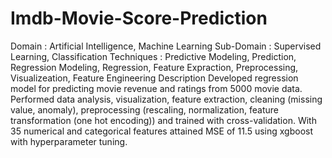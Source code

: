# Imdb-Movie-Score-Prediction
Domain : Artificial Intelligence, Machine Learning
Sub-Domain : Supervised Learning, Classification
Techniques : Predictive Modeling, Prediction, Regression Modeling, Regression, Feature Expraction, Preprocessing, Visualizeation, Feature Engineering
Description
Developed regression model for predicting movie revenue and ratings from 5000 movie data.
Performed data analysis, visualization, feature extraction, cleaning (missing value, anomaly), preprocessing (rescaling, normalization, feature transformation (one hot encoding)) and trained with cross-validation.
With 35 numerical and categorical features attained MSE of 11.5 using xgboost with hyperparameter tuning.
